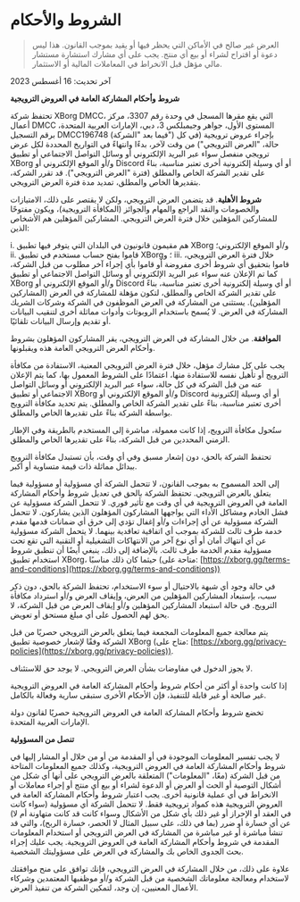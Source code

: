 # الشروط والأحكام

> العرض غير صالح في الأماكن التي يحظر فيها أو يقيد بموجب القانون. هذا ليس دعوة أو اقتراح لشراء أو بيع أي منتج. يجب على أي مشارك استشارة مستشار مالي مؤهل قبل الانخراط في المعاملات المالية أو الاستثمار.

آخر تحديث: 16 أغسطس 2023

**شروط وأحكام المشاركة العامة في العروض الترويجية**

تحتفظ شركة XBorg DMCC، التي يقع مقرها المسجل في وحدة رقم 3307، مركز أعمال DMCC المستوى الأول، جواهر وجيمبلكس 3، دبي، الإمارات العربية المتحدة، برقم التسجيل DMCC196748 (فيما بعد "الشركة") بإجراء عروض ترويجية (في كل حالة، "العرض الترويجي") من وقت لآخر، بدءًا وانتهاءً في التواريخ المحددة لكل عرض ترويجي منفصل سواء عبر البريد الإلكتروني أو وسائل التواصل الاجتماعي أو تطبيق XBorg و/أو الموقع الإلكتروني أو Discord أو أي وسيلة إلكترونية أخرى تعتبر مناسبة، بناءً على تقدير الشركة الخاص والمطلق (فترة "العرض الترويجي"). قد تقرر الشركة، بتقديرها الخاص والمطلق، تمديد مدة فترة العرض الترويجي.

**شروط الأهلية**. قد يتضمن العرض الترويجي، ولكن لا يقتصر على ذلك، الامتيازات والخصومات والنقد الراجع والمهام والجوائز (المكافأة الترويجية)، ويكون مفتوحًا للمشاركين المؤهلين خلال فترة العرض الترويجي. المشاركين المؤهلين هم الأشخاص الذين:

i. هم مقيمون قانونيون في البلدان التي يتوفر فيها تطبيق XBorg و/أو الموقع الإلكتروني؛
ii. قاموا بفتح حساب مستخدم في تطبيق XBorg؛ و
iii. خلال فترة العرض الترويجي، قاموا بتحقيق أي شروط أخرى مفروضة أو قاموا بأي إجراء آخر مطلوب من قبل الشركة، كما تم الإعلان عنه سواء عبر البريد الإلكتروني أو وسائل التواصل الاجتماعي أو تطبيق XBorg و/أو الموقع الإلكتروني أو Discord أو أي وسيلة إلكترونية أخرى تعتبر مناسبة، بناءً على تقدير الشركة الخاص والمطلق، لتكون مؤهلة للمشاركة في العرض (المشاركين المؤهلين). يستثنى من المشاركة في العرض الموظفون في الشركة وشركات الشريك المشاركة في العرض. لا يُسمح باستخدام الروبوتات وأدوات مماثلة أخرى لتنقيب البيانات أو تقديم وإرسال البيانات تلقائيًا.

**الموافقة**. من خلال المشاركة في العرض الترويجي، يقر المشاركون المؤهلون بشروط وأحكام العرض الترويجي العامة هذه ويقبلونها.

يجب على كل مشارك مؤهل، خلال فترة العرض الترويجي المعنية، الاستفادة من مكافأة الترويج أو تأهيل نفسه للاستفادة منها، اعتمادًا على الشروط المعمول بها، كما يتم الإعلان عنه من قبل الشركة في كل حالة، سواء عبر البريد الإلكتروني أو وسائل التواصل الاجتماعي أو تطبيق XBorg و/أو الموقع الإلكتروني أو Discord أو أي وسيلة إلكترونية أخرى تعتبر مناسبة، بناءً على تقدير الشركة الخاص والمطلق. يتم تحديد مكافأة الترويج بواسطة الشركة بناءً على تقديرها الخاص والمطلق.

ستُحول مكافأة الترويج، إذا كانت معمولة، مباشرة إلى المستخدم بالطريقة وفي الإطار الزمني المحددين من قبل الشركة، بناءً على تقديرها الخاص والمطلق.

تحتفظ الشركة بالحق، دون إشعار مسبق وفي أي وقت، بأن تستبدل مكافأة الترويج ببدائل مماثلة ذات قيمة متساوية أو أكبر.

إلى الحد المسموح به بموجب القانون، لا تتحمل الشركة أي مسؤولية أو مسؤولية فيما يتعلق بالعرض الترويجي. تحتفظ الشركة بالحق في تعديل شروط وأحكام المشاركة العامة في العروض الترويجية في أي وقت مع تأثير فوري. لا تتحمل الشركة مسؤولية عن فشل الخادم ومشاكل الأداء التي يواجهها المشاركون المؤهلون الذين يشاركون. لا تتحمل الشركة مسؤولية عن أي إجراءات و/أو إغفال تؤدي إلى خرق أي ضمانات قدمها مقدم خدمة طرف ثالث للشركة بموجب أي اتفاقية تعاقدية بينهما. لا يتحمل الشركة مسؤولية عن أي انتهاك أمان أو أي نوع آخر من الانتهاكات التشغيلية أو التقنية التي تقع تحت مسؤولية مقدم الخدمة طرف ثالث. بالإضافة إلى ذلك، ينبغي أيضًا أن تنطبق شروط استخدام تطبيق XBorg، حيثما كان ذلك مناسبًا (متاحة على: [https://xborg.gg/terms-and-conditions](https://xborg.gg/terms-and-conditions))

في حالة وجود أي شبهة بالاحتيال أو سوء الاستخدام، تحتفظ الشركة بالحق، دون ذكر سبب، بإستبعاد المشاركين المؤهلين من العرض، وإيقاف العرض و/أو استرداد مكافأة الترويج. في حالة استبعاد المشاركين المؤهلين و/أو إيقاف العرض من قبل الشركة، لا يحق لهم الحصول على أي مبلغ مستحق أو تعويض.

يتم معالجة جميع المعلومات المجمعة فيما يتعلق بالعرض الترويجي حصريًا من قبل الشركة وفقًا لإشعار خصوصية تطبيق XBorg (متاح على: [https://xborg.gg/privacy-policies](https://xborg.gg/privacy-policies)).

لا يجوز الدخول في مفاوضات بشأن العرض الترويجي. لا يوجد حق للاستئناف.

إذا كانت واحدة أو أكثر من أحكام شروط وأحكام المشاركة العامة في العروض الترويجية غير صالحة أو غير قابلة للتنفيذ، فإن الأحكام الأخرى ستبقى سارية وفعالة بالكامل.

تخضع شروط وأحكام المشاركة العامة في العروض الترويجية حصريًا لقانون دولة الإمارات العربية المتحدة.

&#x20;

**تنصل من المسؤولية**

لا يجب تفسير المعلومات الموجودة في أو المقدمة من أو من خلال أو المشار إليها في شروط وأحكام المشاركة العامة في العروض الترويجية، وكذلك جميع المعلومات المتاحة من قبل الشركة (معًا، "المعلومات") المتعلقة بالعرض الترويجي على أنها أي شكل من أشكال التوصية أو الحث أو العرض أو الدعوة لشراء أو بيع أي منتج أو إجراء معاملات أو الانخراط في أي عملية قانونية أخرى. يجب اعتبار شروط وأحكام المشاركة العامة في العروض الترويجية هذه كمواد ترويجية فقط. لا تتحمل الشركة أي مسؤولية (سواء كانت في العقد أو الإحراز أو غير ذلك بأي شكل من الأشكال وسواء كانت قد كانت متهاونة أم لا) عن أي خسارة أو ضرر (بما في ذلك، على سبيل المثال لا الحصر، خسارة الربح)، والتي قد تنشأ مباشرة أو غير مباشرة من المشاركة في العرض الترويجي أو استخدام المعلومات المقدمة في شروط وأحكام المشاركة العامة في العروض الترويجية. يجب عليك إجراء بحث الجدوى الخاص بك والمشاركة في العرض على مسؤوليتك الشخصية.

&#x20;

علاوة على ذلك، من خلال المشاركة في العرض الترويجي، فإنك توافق على منح موافقتك لاستخدام ومعالجة معلوماتك الشخصية من قبل الشركة و/أو موظفيها المعتمدين وشركاء الأعمال المعنيين، إن وجد، لتمكين الشركة من تنفيذ العرض.
